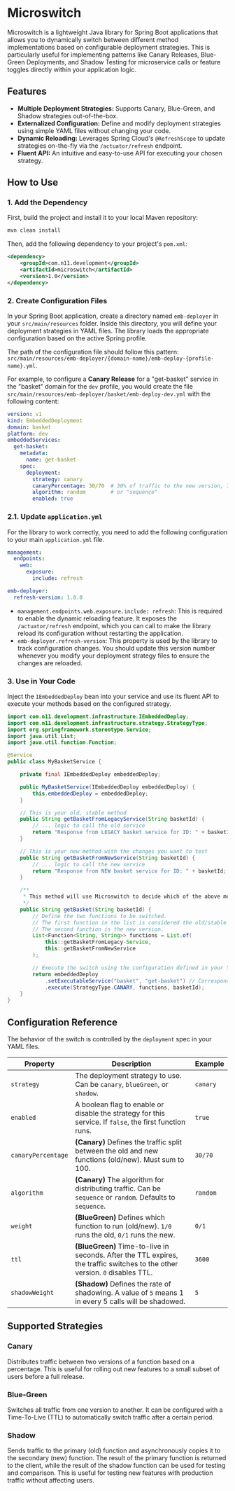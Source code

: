 # Microswitch

Microswitch is a lightweight Java library for Spring Boot applications that allows you to dynamically switch between different method implementations based on configurable deployment strategies. This is particularly useful for implementing patterns like Canary Releases, Blue-Green Deployments, and Shadow Testing for microservice calls or feature toggles directly within your application logic.

## Features

*   **Multiple Deployment Strategies:** Supports Canary, Blue-Green, and Shadow strategies out-of-the-box.
*   **Externalized Configuration:** Define and modify deployment strategies using simple YAML files without changing your code.
*   **Dynamic Reloading:** Leverages Spring Cloud's `@RefreshScope` to update strategies on-the-fly via the `/actuator/refresh` endpoint.
*   **Fluent API:** An intuitive and easy-to-use API for executing your chosen strategy.

## How to Use

### 1. Add the Dependency

First, build the project and install it to your local Maven repository:

```bash
mvn clean install
```

Then, add the following dependency to your project's `pom.xml`:

```xml
<dependency>
    <groupId>com.n11.development</groupId>
    <artifactId>microswitch</artifactId>
    <version>1.0</version>
</dependency>
```

### 2. Create Configuration Files

In your Spring Boot application, create a directory named `emb-deployer` in your `src/main/resources` folder. Inside this directory, you will define your deployment strategies in YAML files. The library loads the appropriate configuration based on the active Spring profile.

The path of the configuration file should follow this pattern: `src/main/resources/emb-deployer/{domain-name}/emb-deploy-{profile-name}.yml`.

For example, to configure a **Canary Release** for a "get-basket" service in the "basket" domain for the `dev` profile, you would create the file `src/main/resources/emb-deployer/basket/emb-deploy-dev.yml` with the following content:

```yaml
version: v1
kind: EmbeddedDeployment
domain: basket
platform: dev
embeddedServices:
  get-basket:
    metadata:
      name: get-basket
    spec:
      deployment:
        strategy: canary
        canaryPercentage: 30/70  # 30% of traffic to the new version, 70% to the old
        algorithm: random        # or "sequence"
        enabled: true
```

### 2.1. Update `application.yml`

For the library to work correctly, you need to add the following configuration to your main `application.yml` file.

```yaml
management:
  endpoints:
    web:
      exposure:
        include: refresh

emb-deployer:
  refresh-version: 1.0.0
```

*   `management.endpoints.web.exposure.include: refresh`: This is required to enable the dynamic reloading feature. It exposes the `/actuator/refresh` endpoint, which you can call to make the library reload its configuration without restarting the application.
*   `emb-deployer.refresh-version`: This property is used by the library to track configuration changes. You should update this version number whenever you modify your deployment strategy files to ensure the changes are reloaded.

### 3. Use in Your Code

Inject the `IEmbeddedDeploy` bean into your service and use its fluent API to execute your methods based on the configured strategy.

```java
import com.n11.development.infrastructure.IEmbeddedDeploy;
import com.n11.development.infrastructure.strategy.StrategyType;
import org.springframework.stereotype.Service;
import java.util.List;
import java.util.function.Function;

@Service
public class MyBasketService {

    private final IEmbeddedDeploy embeddedDeploy;

    public MyBasketService(IEmbeddedDeploy embeddedDeploy) {
        this.embeddedDeploy = embeddedDeploy;
    }

    // This is your old, stable method
    public String getBasketFromLegacyService(String basketId) {
        // ... logic to call the old service
        return "Response from LEGACY basket service for ID: " + basketId;
    }

    // This is your new method with the changes you want to test
    public String getBasketFromNewService(String basketId) {
        // ... logic to call the new service
        return "Response from NEW basket service for ID: " + basketId;
    }

    /**
     * This method will use Microswitch to decide which of the above methods to call.
     */
    public String getBasket(String basketId) {
        // Define the two functions to be switched.
        // The first function in the list is considered the old/stable version.
        // The second function is the new version.
        List<Function<String, String>> functions = List.of(
            this::getBasketFromLegacy-Service,
            this::getBasketFromNewService
        );

        // Execute the switch using the configuration defined in your YAML files.
        return embeddedDeploy
            .setExecutableService("basket", "get-basket") // Corresponds to domain and service key in YAML
            .execute(StrategyType.CANARY, functions, basketId);
    }
}
```

## Configuration Reference

The behavior of the switch is controlled by the `deployment` spec in your YAML files.

| Property           | Description                                                                                             | Example        |
| ------------------ | ------------------------------------------------------------------------------------------------------- | -------------- |
| `strategy`         | The deployment strategy to use. Can be `canary`, `blueGreen`, or `shadow`.                              | `canary`       |
| `enabled`          | A boolean flag to enable or disable the strategy for this service. If `false`, the first function runs. | `true`         |
| `canaryPercentage` | **(Canary)** Defines the traffic split between the old and new functions (old/new). Must sum to 100.    | `30/70`        |
| `algorithm`        | **(Canary)** The algorithm for distributing traffic. Can be `sequence` or `random`. Defaults to `sequence`. | `random`       |
| `weight`           | **(BlueGreen)** Defines which function to run (old/new). `1/0` runs the old, `0/1` runs the new.         | `0/1`          |
| `ttl`              | **(BlueGreen)** Time-to-live in seconds. After the TTL expires, the traffic switches to the other version. `0` disables TTL. | `3600` |
| `shadowWeight`     | **(Shadow)** Defines the rate of shadowing. A value of `5` means 1 in every 5 calls will be shadowed.   | `5`            |

## Supported Strategies

### Canary

Distributes traffic between two versions of a function based on a percentage. This is useful for rolling out new features to a small subset of users before a full release.

### Blue-Green

Switches all traffic from one version to another. It can be configured with a Time-To-Live (TTL) to automatically switch traffic after a certain period.

### Shadow

Sends traffic to the primary (old) function and asynchronously copies it to the secondary (new) function. The result of the primary function is returned to the client, while the result of the shadow function can be used for testing and comparison. This is useful for testing new features with production traffic without affecting users.